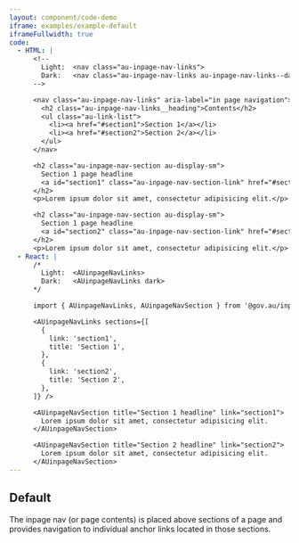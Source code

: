 ```yaml
---
layout: component/code-demo
iframe: examples/example-default
iframeFullwidth: true
code:
  - HTML: |
      <!--
        Light:  <nav class="au-inpage-nav-links">
        Dark:   <nav class="au-inpage-nav-links au-inpage-nav-links--dark">
      -->

      <nav class="au-inpage-nav-links" aria-label="in page navigation">
        <h2 class="au-inpage-nav-links__heading">Contents</h2>
        <ul class="au-link-list">
          <li><a href="#section1">Section 1</a></li>
          <li><a href="#section2">Section 2</a></li>
        </ul>
      </nav>

      <h2 class="au-inpage-nav-section au-display-sm">
        Section 1 page headline
        <a id="section1" class="au-inpage-nav-section-link" href="#section1">Link to section</a>
      </h2>
      <p>Lorem ipsum dolor sit amet, consectetur adipisicing elit.</p>

      <h2 class="au-inpage-nav-section au-display-sm">
        Section 1 page headline
        <a id="section2" class="au-inpage-nav-section-link" href="#section1">Link to section</a>
      </h2>
      <p>Lorem ipsum dolor sit amet, consectetur adipisicing elit.</p>
  - React: |
      /*
        Light:  <AUinpageNavLinks>
        Dark:   <AUinpageNavLinks dark>
      */

      import { AUinpageNavLinks, AUinpageNavSection } from '@gov.au/inpage-nav';

      <AUinpageNavLinks sections={[
        {
          link: 'section1',
          title: 'Section 1',
        },
        {
          link: 'section2',
          title: 'Section 2',
        },
      ]} />

      <AUinpageNavSection title="Section 1 headline" link="section1">
        Lorem ipsum dolor sit amet, consectetur adipisicing elit.
      </AUinpageNavSection>

      <AUinpageNavSection title="Section 2 headline" link="section2">
        Lorem ipsum dolor sit amet, consectetur adipisicing elit.
      </AUinpageNavSection>
---
```

## Default

The inpage nav (or page contents) is placed above sections of a page and provides navigation to individual anchor links located in those sections.
